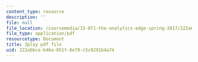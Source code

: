 ```yaml
---
content_type: resource
description: ''
file: null
file_location: /coursemedia/15-071-the-analytics-edge-spring-2017/222a6bceb46a851f8e79c5c0291b4a74_ww-S4khiumM.pdf
file_type: application/pdf
resourcetype: Document
title: 3play pdf file
uid: 222a6bce-b46a-851f-8e79-c5c0291b4a74
---
```

